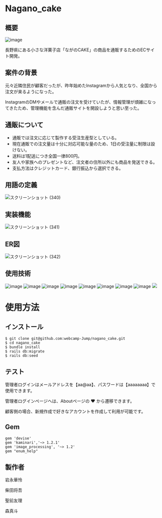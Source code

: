 Nagano_cake
====
## 概要

![image](https://github.com/webcamp-Jump/nagano_cake/assets/9004618/a2876a42-3947-4234-8ec3-36199fafc2e0)

長野県にある小さな洋菓子店「ながのCAKE」の商品を通販するためのECサイト開発。

## 案件の背景

元々近隣住民が顧客だったが、昨年始めたInstagramから人気となり、全国から注文が来るようになった。

InstagramのDMやメールで通販の注文を受けていたが、情報管理が煩雑になってきたため、管理機能を含んだ通販サイトを開設しようと思い至った。

## 通販について

- 通販では注文に応じて製作する受注生産型としている。
- 現在通販での注文量は十分に対応可能な量のため、1日の受注量に制限は設けない。
- 送料は1配送につき全国一律800円。
- 友人や家族へのプレゼントなど、注文者の住所以外にも商品を発送できる。
- 支払方法はクレジットカード、銀行振込から選択できる。

## 用語の定義

![スクリーンショット (340)](https://github.com/webcamp-Jump/nagano_cake/assets/9004618/74a7140b-5169-4f93-83f4-5c7d5a05008d)


## 実装機能

![スクリーンショット (341)](https://github.com/webcamp-Jump/nagano_cake/assets/9004618/4a371b9c-cf12-4a66-829f-65ef57a9c85b)

## ER図

![スクリーンショット (342)](https://github.com/webcamp-Jump/nagano_cake/assets/9004618/0bc6386d-429b-455f-a7a7-2e781b883fc8)

## 使用技術

![image](https://github.com/webcamp-Jump/nagano_cake/assets/9004618/20f0ab96-f3ef-400c-a475-5afa6c44d465)
![image](https://github.com/webcamp-Jump/nagano_cake/assets/9004618/c5376540-d329-4dae-b997-eb4a6d164489)
![image](https://github.com/webcamp-Jump/nagano_cake/assets/9004618/820ad9e9-4c2f-489a-8434-ff6e81f02db2)
![image](https://github.com/webcamp-Jump/nagano_cake/assets/9004618/21570ae0-f3ed-4179-a330-9c16da6b62e6)
![image](https://github.com/webcamp-Jump/nagano_cake/assets/9004618/20407384-322d-446c-93b5-bb02c840d805)
![image](https://github.com/webcamp-Jump/nagano_cake/assets/9004618/f1c3fa28-1a9e-4ee9-8d41-3887f1dbd55c)
![image](https://github.com/webcamp-Jump/nagano_cake/assets/9004618/0cfad73c-915a-434c-b503-0ddba352ddc6)
![image](https://github.com/webcamp-Jump/nagano_cake/assets/9004618/f10b9e02-8159-4f18-909b-b5e8ca52bf1e)
<img src="https://img.shields.io/badge/-Bootstrap-563D7C.svg?logo=bootstrap&style=flat">


# 使用方法

## インストール
```
$ git clone git@github.com:webcamp-Jump/nagano_cake.git
$ cd nagano_cake
$ bundle install
$ rails db:migrate
$ rails db:seed
```

## テスト

管理者ログインはメールアドレスを【aa@aa】、パスワードは【aaaaaaaa】で使用できます。

管理者ログインページへは、Aboutページの ♥ から遷移できます。

顧客側の場合、新規作成で好きなアカウントを作成して利用が可能です。

## Gem
```
gem 'devise'
gem 'kaminari','~> 1.2.1'
gem 'image_processing', '~> 1.2'
gem "enum_help"
```

## 製作者

岩永華怜

柴田将吾

聖前友理

森真斗




